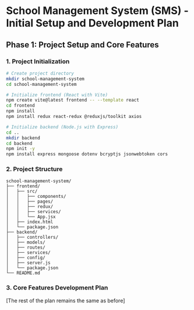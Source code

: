 # School Management System (SMS) - Initial Setup and Development Plan

## Phase 1: Project Setup and Core Features

### 1. Project Initialization
```bash
# Create project directory
mkdir school-management-system
cd school-management-system

# Initialize frontend (React with Vite)
npm create vite@latest frontend -- --template react
cd frontend
npm install
npm install redux react-redux @reduxjs/toolkit axios

# Initialize backend (Node.js with Express)
cd ..
mkdir backend
cd backend
npm init -y
npm install express mongoose dotenv bcryptjs jsonwebtoken cors
```

### 2. Project Structure
```
school-management-system/
├── frontend/
│   ├── src/
│   │   ├── components/
│   │   ├── pages/
│   │   ├── redux/
│   │   ├── services/
│   │   └── App.jsx
│   ├── index.html
│   └── package.json
├── backend/
│   ├── controllers/
│   ├── models/
│   ├── routes/
│   ├── services/
│   ├── config/
│   ├── server.js
│   └── package.json
└── README.md
```

### 3. Core Features Development Plan

[The rest of the plan remains the same as before]